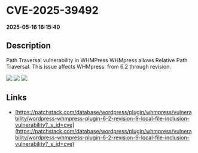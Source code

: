 # CVE-2025-39492

**2025-05-16 16:15:40**

## Description
Path Traversal vulnerability in WHMPress WHMpress allows Relative Path Traversal. This issue affects WHMpress: from 6.2 through revision.

![](https://img.shields.io/static/v1?label=Score&message=7.5&color=red)
![](https://img.shields.io/static/v1?label=Severity&message=HIGH&color=red)
![](https://img.shields.io/static/v1?label=CWE&message=Traversal&color=green)

## Links
- [https://patchstack.com/database/wordpress/plugin/whmpress/vulnerability/wordpress-whmpress-plugin-6-2-revision-9-local-file-inclusion-vulnerability?_s_id=cve](https://patchstack.com/database/wordpress/plugin/whmpress/vulnerability/wordpress-whmpress-plugin-6-2-revision-9-local-file-inclusion-vulnerability?_s_id=cve)
